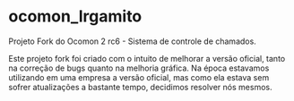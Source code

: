 # ocomon_lrgamito

Projeto Fork do Ocomon 2 rc6 - Sistema de controle de chamados.

Este projeto fork foi criado com o intuito de melhorar a versão oficial, tanto na correção de bugs quanto na melhoria gráfica. 
Na época estavamos utilizando em uma empresa a versão oficial, mas como ela estava sem sofrer atualizações a bastante tempo, decidimos resolver nós mesmos.

